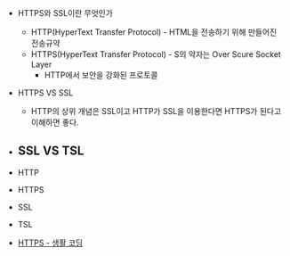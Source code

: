 
- HTTPS와 SSL이란 무엇인가
	- HTTP(HyperText Transfer Protocol) - HTML을 전송하기 위해 만들어진 전송규약
	- HTTPS(HyperText Transfer Protocol) - S의 약자는 Over Scure Socket Layer
		- HTTP에서 보안을 강화된 프로토콜
- HTTPS VS SSL
	- HTTP의 상위 개념은 SSL이고 HTTP가 SSL을 이용한다면 HTTPS가 된다고 이해하면 좋다.
- SSL VS TSL
	- 

- HTTP
- HTTPS
- SSL
- TSL




- [HTTPS - 생활 코딩](https://www.youtube.com/watch?v=0cfUVrQW_yg&list=PLCZ-8rvakaqbplQZAoUku8uuxUgbLQm-1)
